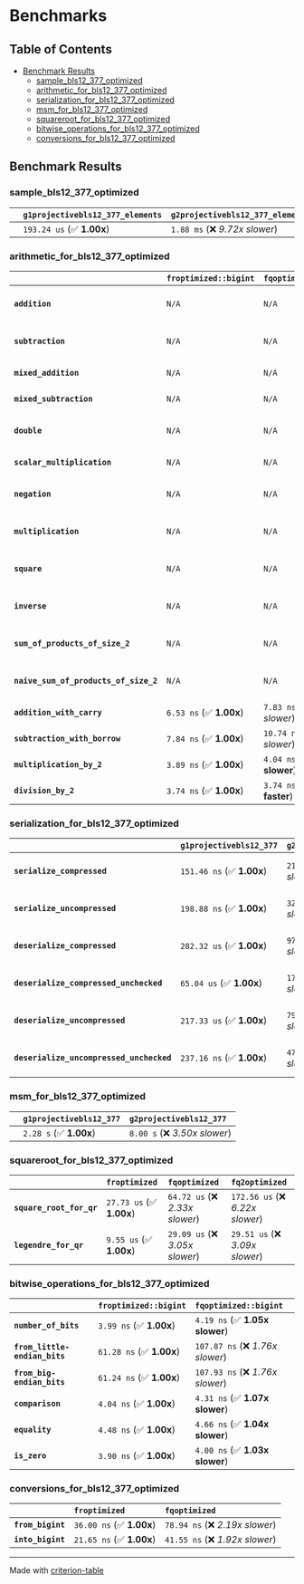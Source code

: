 # Benchmarks

## Table of Contents

- [Benchmark Results](#benchmark-results)
    - [sample_bls12_377_optimized](#sample_bls12_377_optimized)
    - [arithmetic_for_bls12_377_optimized](#arithmetic_for_bls12_377_optimized)
    - [serialization_for_bls12_377_optimized](#serialization_for_bls12_377_optimized)
    - [msm_for_bls12_377_optimized](#msm_for_bls12_377_optimized)
    - [squareroot_for_bls12_377_optimized](#squareroot_for_bls12_377_optimized)
    - [bitwise_operations_for_bls12_377_optimized](#bitwise_operations_for_bls12_377_optimized)
    - [conversions_for_bls12_377_optimized](#conversions_for_bls12_377_optimized)

## Benchmark Results

### sample_bls12_377_optimized

|        | `g1projectivebls12_377_elements`          | `g2projectivebls12_377_elements`           |
|:-------|:------------------------------------------|:------------------------------------------ |
|        | `193.24 us` (✅ **1.00x**)                 | `1.88 ms` (❌ *9.72x slower*)               |

### arithmetic_for_bls12_377_optimized

|                                       | `froptimized::bigint`          | `fqoptimized::bigint`           | `g1projectivebls12_377`          | `g2projectivebls12_377`          | `fq2optimized`                    | `fq12optimized`                   | `fqoptimized`                    | `froptimized`                     |
|:--------------------------------------|:-------------------------------|:--------------------------------|:---------------------------------|:---------------------------------|:----------------------------------|:----------------------------------|:---------------------------------|:--------------------------------- |
| **`addition`**                        | `N/A`                          | `N/A`                           | `1.13 us` (✅ **1.00x**)          | `4.27 us` (❌ *3.77x slower*)     | `29.65 ns` (🚀 **38.20x faster**)  | `173.34 ns` (🚀 **6.53x faster**)  | `19.47 ns` (🚀 **58.17x faster**) | `8.29 ns` (🚀 **136.71x faster**)  |
| **`subtraction`**                     | `N/A`                          | `N/A`                           | `1.17 us` (✅ **1.00x**)          | `4.32 us` (❌ *3.70x slower*)     | `27.30 ns` (🚀 **42.77x faster**)  | `166.98 ns` (🚀 **6.99x faster**)  | `16.43 ns` (🚀 **71.07x faster**) | `8.60 ns` (🚀 **135.69x faster**)  |
| **`mixed_addition`**                  | `N/A`                          | `N/A`                           | `835.16 ns` (✅ **1.00x**)        | `3.08 us` (❌ *3.69x slower*)     | `N/A`                             | `N/A`                             | `N/A`                            | `N/A`                             |
| **`mixed_subtraction`**               | `N/A`                          | `N/A`                           | `852.87 ns` (✅ **1.00x**)        | `3.12 us` (❌ *3.66x slower*)     | `N/A`                             | `N/A`                             | `N/A`                            | `N/A`                             |
| **`double`**                          | `N/A`                          | `N/A`                           | `568.46 ns` (✅ **1.00x**)        | `2.05 us` (❌ *3.60x slower*)     | `12.87 ns` (🚀 **44.18x faster**)  | `102.74 ns` (🚀 **5.53x faster**)  | `11.06 ns` (🚀 **51.39x faster**) | `5.30 ns` (🚀 **107.30x faster**)  |
| **`scalar_multiplication`**           | `N/A`                          | `N/A`                           | `300.28 us` (✅ **1.00x**)        | `1.08 ms` (❌ *3.60x slower*)     | `N/A`                             | `N/A`                             | `N/A`                            | `N/A`                             |
| **`negation`**                        | `N/A`                          | `N/A`                           | `N/A`                            | `N/A`                            | `22.89 ns` (❌ *3.84x slower*)     | `101.86 ns` (❌ *17.08x slower*)   | `17.03 ns` (❌ *2.86x slower*)    | `5.96 ns` (✅ **1.00x**)           |
| **`multiplication`**                  | `N/A`                          | `N/A`                           | `N/A`                            | `N/A`                            | `266.92 ns` (❌ *7.15x slower*)    | `6.66 us` (❌ *178.45x slower*)    | `68.89 ns` (❌ *1.85x slower*)    | `37.34 ns` (✅ **1.00x**)          |
| **`square`**                          | `N/A`                          | `N/A`                           | `N/A`                            | `N/A`                            | `247.41 ns` (❌ *7.77x slower*)    | `4.67 us` (❌ *146.73x slower*)    | `58.95 ns` (❌ *1.85x slower*)    | `31.85 ns` (✅ **1.00x**)          |
| **`inverse`**                         | `N/A`                          | `N/A`                           | `N/A`                            | `N/A`                            | `13.58 us` (❌ *2.15x slower*)     | `24.91 us` (❌ *3.95x slower*)     | `13.29 us` (❌ *2.11x slower*)    | `6.31 us` (✅ **1.00x**)           |
| **`sum_of_products_of_size_2`**       | `N/A`                          | `N/A`                           | `N/A`                            | `N/A`                            | `568.94 ns` (❌ *10.73x slower*)   | `13.58 us` (❌ *256.13x slower*)   | `110.42 ns` (❌ *2.08x slower*)   | `53.03 ns` (✅ **1.00x**)          |
| **`naive_sum_of_products_of_size_2`** | `N/A`                          | `N/A`                           | `N/A`                            | `N/A`                            | `550.02 ns` (❌ *6.67x slower*)    | `13.49 us` (❌ *163.60x slower*)   | `156.11 ns` (❌ *1.89x slower*)   | `82.44 ns` (✅ **1.00x**)          |
| **`addition_with_carry`**             | `6.53 ns` (✅ **1.00x**)        | `7.83 ns` (❌ *1.20x slower*)    | `N/A`                            | `N/A`                            | `N/A`                             | `N/A`                             | `N/A`                            | `N/A`                             |
| **`subtraction_with_borrow`**         | `7.84 ns` (✅ **1.00x**)        | `10.74 ns` (❌ *1.37x slower*)   | `N/A`                            | `N/A`                            | `N/A`                             | `N/A`                             | `N/A`                            | `N/A`                             |
| **`multiplication_by_2`**             | `3.89 ns` (✅ **1.00x**)        | `4.04 ns` (✅ **1.04x slower**)  | `N/A`                            | `N/A`                            | `N/A`                             | `N/A`                             | `N/A`                            | `N/A`                             |
| **`division_by_2`**                   | `3.74 ns` (✅ **1.00x**)        | `3.74 ns` (✅ **1.00x faster**)  | `N/A`                            | `N/A`                            | `N/A`                             | `N/A`                             | `N/A`                            | `N/A`                             |

### serialization_for_bls12_377_optimized

|                                          | `g1projectivebls12_377`          | `g2projectivebls12_377`          | `froptimized`                      | `fqoptimized`                      | `fq2optimized`                      | `fq12optimized`                   |
|:-----------------------------------------|:---------------------------------|:---------------------------------|:-----------------------------------|:-----------------------------------|:------------------------------------|:--------------------------------- |
| **`serialize_compressed`**               | `151.46 ns` (✅ **1.00x**)        | `213.42 ns` (❌ *1.41x slower*)   | `30.70 ns` (🚀 **4.93x faster**)    | `50.31 ns` (🚀 **3.01x faster**)    | `99.82 ns` (✅ **1.52x faster**)     | `633.63 ns` (❌ *4.18x slower*)    |
| **`serialize_uncompressed`**             | `198.88 ns` (✅ **1.00x**)        | `323.96 ns` (❌ *1.63x slower*)   | `30.57 ns` (🚀 **6.51x faster**)    | `50.23 ns` (🚀 **3.96x faster**)    | `99.83 ns` (🚀 **1.99x faster**)     | `631.42 ns` (❌ *3.17x slower*)    |
| **`deserialize_compressed`**             | `282.32 us` (✅ **1.00x**)        | `974.71 us` (❌ *3.45x slower*)   | `46.44 ns` (🚀 **6078.67x faster**) | `94.19 ns` (🚀 **2997.25x faster**) | `207.28 ns` (🚀 **1362.04x faster**) | `1.25 us` (🚀 **225.24x faster**)  |
| **`deserialize_compressed_unchecked`**   | `65.04 us` (✅ **1.00x**)         | `173.78 us` (❌ *2.67x slower*)   | `46.47 ns` (🚀 **1399.69x faster**) | `93.66 ns` (🚀 **694.39x faster**)  | `207.32 ns` (🚀 **313.71x faster**)  | `1.26 us` (🚀 **51.82x faster**)   |
| **`deserialize_uncompressed`**           | `217.33 us` (✅ **1.00x**)        | `798.66 us` (❌ *3.67x slower*)   | `46.39 ns` (🚀 **4684.59x faster**) | `93.71 ns` (🚀 **2319.09x faster**) | `206.75 ns` (🚀 **1051.16x faster**) | `1.25 us` (🚀 **173.95x faster**)  |
| **`deserialize_uncompressed_unchecked`** | `237.16 ns` (✅ **1.00x**)        | `471.51 ns` (❌ *1.99x slower*)   | `46.40 ns` (🚀 **5.11x faster**)    | `93.73 ns` (🚀 **2.53x faster**)    | `204.99 ns` (✅ **1.16x faster**)    | `1.25 us` (❌ *5.27x slower*)      |

### msm_for_bls12_377_optimized

|        | `g1projectivebls12_377`          | `g2projectivebls12_377`           |
|:-------|:---------------------------------|:--------------------------------- |
|        | `2.28 s` (✅ **1.00x**)           | `8.00 s` (❌ *3.50x slower*)       |

### squareroot_for_bls12_377_optimized

|                          | `froptimized`            | `fqoptimized`                   | `fq2optimized`                    |
|:-------------------------|:-------------------------|:--------------------------------|:--------------------------------- |
| **`square_root_for_qr`** | `27.73 us` (✅ **1.00x**) | `64.72 us` (❌ *2.33x slower*)   | `172.56 us` (❌ *6.22x slower*)    |
| **`legendre_for_qr`**    | `9.55 us` (✅ **1.00x**)  | `29.09 us` (❌ *3.05x slower*)   | `29.51 us` (❌ *3.09x slower*)     |

### bitwise_operations_for_bls12_377_optimized

|                               | `froptimized::bigint`          | `fqoptimized::bigint`             |
|:------------------------------|:-------------------------------|:--------------------------------- |
| **`number_of_bits`**          | `3.99 ns` (✅ **1.00x**)        | `4.19 ns` (✅ **1.05x slower**)    |
| **`from_little-endian_bits`** | `61.28 ns` (✅ **1.00x**)       | `107.87 ns` (❌ *1.76x slower*)    |
| **`from_big-endian_bits`**    | `61.24 ns` (✅ **1.00x**)       | `107.93 ns` (❌ *1.76x slower*)    |
| **`comparison`**              | `4.04 ns` (✅ **1.00x**)        | `4.31 ns` (✅ **1.07x slower**)    |
| **`equality`**                | `4.48 ns` (✅ **1.00x**)        | `4.66 ns` (✅ **1.04x slower**)    |
| **`is_zero`**                 | `3.90 ns` (✅ **1.00x**)        | `4.00 ns` (✅ **1.03x slower**)    |

### conversions_for_bls12_377_optimized

|                   | `froptimized`            | `fqoptimized`                    |
|:------------------|:-------------------------|:-------------------------------- |
| **`from_bigint`** | `36.00 ns` (✅ **1.00x**) | `78.94 ns` (❌ *2.19x slower*)    |
| **`into_bigint`** | `21.65 ns` (✅ **1.00x**) | `41.55 ns` (❌ *1.92x slower*)    |

---
Made with [criterion-table](https://github.com/nu11ptr/criterion-table)

